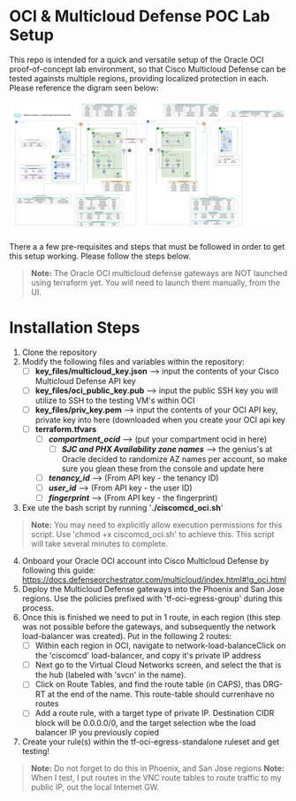 # OCI & Multicloud Defense POC Lab Setup

This repo is intended for a quick and versatile setup of the Oracle OCI proof-of-concept lab environment, so that Cisco Multicloud Defense can be tested againsts multiple regions, providing localized protection in each. Please reference the digram seen below:

![Lab Topology](images/setopology.png "OCI Lab Topology")

There a a few pre-requisites and steps that must be followed in order to get this setup working. Please follow the steps below.

 > **Note:** The Oracle OCI multicloud defense gateways are NOT launched using terraform yet. You will need to launch them manually, from the UI.
# Installation Steps

 1. Clone the repository
 2. Modify the following files and variables within the repository:
	 - [ ] **key_files/multicloud_key.json** --> input the contents of your Cisco Multicloud Defense API key
	 - [ ] **key_files/oci_public_key.pub** --> input the public SSH key you will utilize to SSH to the testing VM's within OCI
	 - [ ] **key_files/priv_key.pem**  --> input the contents of your OCI API key, private key into here (downloaded when you create your OCI api key
	 - [ ] **terraform.tfvars**
	    - [ ] ***compartment_ocid*** --> (put your compartment ocid in here)
            - [ ] ***SJC and PHX Availability zone names*** --> the genius's at Oracle decided to randomize AZ names per account, so make sure you glean these from the console and update here
	    - [ ] ***tenancy_id*** --> (From API key - the tenancy ID)
	    - [ ] ***user_id*** --> (From API key - the user ID)
	    - [ ] ***fingerprint*** --> (From API key - the fingerprint)
 4. Exe ute the bash script by running '**./ciscomcd_oci.sh**'
 > **Note:** You may need to explicitly allow execution permissions for this script. Use 'chmod +x ciscomcd_oci.sh' to achieve this. This script will take several minutes to complete.
 
 4. Onboard your Oracle OCI account into Cisco Multicloud Defense by following this guide: https://docs.defenseorchestrator.com/multicloud/index.html#!g_oci.html
 5. Deploy the Multicloud Defense gateways into the Phoenix and San Jose regions. Use the policies prefixed with 'tf-oci-egress-group' during this process.
 6. Once this is finished we need to put in 1 route, in each region (this step was not possible before the gateways, and subsequently the network load-balancer was created). Put in the following 2 routes:
	- [ ] Within each region in OCI, navigate to network-load-balanceClick on the 'ciscomcd' load-balancer, and copy it's private IP address
	- [ ] Next go to the Virtual Cloud Networks screen, and select the that is the hub (labeled with 'svcn' in the name).
	- [ ] Click on Route Tables, and find the route table (in CAPS), thas DRG-RT at the end of the name. This route-table should currenhave no routes
	- [ ] Add a route rule, with a target type of private IP. Destination CIDR block will be 0.0.0.0/0, and the target selection wbe the load balancer IP you previously copied
 7. Create your rule(s) within the tf-oci-egress-standalone ruleset and get testing!
 > **Note:** Do not forget to do this in Phoenix, and San Jose regions
 > **Note:** When I test, I put routes in the VNC route tables to route traffic to my public IP, out the local Internet GW.
